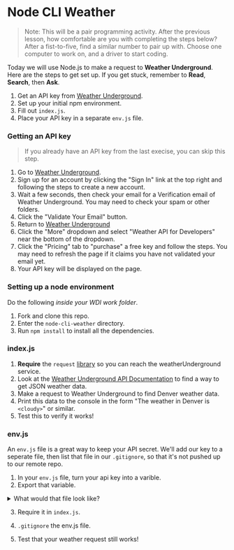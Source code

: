 <!--This would be a great lab for fist-to-five differentiation...also ask who has an API key already so they can skip step 1 if needed.-->

<!--It is CRITICAL that the instructor make a clear delineation between AJAX and Node requests.  Devs can NOT use their work from previous ajax lessons here.  We MUST point out that while this is analogous to their work yesterday, the main difference is that we are now making these requests from the BACK end, not the FRONT end.  Use pictures, ask devs to repeat this in their own words.  It cannot be overstated how confusing this can be without the proper framing. -->

# Node CLI Weather

> Note: This will be a pair programming activity.  After the previous lesson, how comfortable are you with completing the steps below?  After a fist-to-five, find a similar number to pair up with.  Choose one computer to work on, and a driver to start coding.

Today we will use Node.js to make a request to **Weather Underground**.  Here are the steps to get set up.  If you get stuck, remember to **Read**, **Search**, then **Ask**.

1. Get an API key from [Weather Underground](https://www.wunderground.com/weather/api/).
2. Set up your initial npm environment.
3. Fill out `index.js`.
4. Place your API key in a separate `env.js` file.

### Getting an API key

>If you already have an API key from the last execise, you can skip this step.

1. Go to [Weather Underground](https://www.wunderground.com/weather/api/).  
2. Sign up for an account by clicking the "Sign In" link at the top right and following the steps to create a new account.
3. Wait a few seconds, then check your email for a Verification email of Weather Underground. You may need to check your spam or other folders.
4. Click the "Validate Your Email" button.
5. Return to [Weather Underground](https://www.wunderground.com/)
6. Click the "More" dropdown and select "Weather API for Developers" near the bottom of the dropdown.
7. Click the "Pricing" tab to "purchase" a free key and follow the steps.
You may need to refresh the page if it claims you have not validated your email yet.
8. Your API key will be displayed on the page.


### Setting up a node environment

Do the following *inside your WDI work folder*.

1. Fork and clone this repo.
2. Enter the `node-cli-weather` directory.
3. Run `npm install` to install all the dependencies.

### index.js

1. **Require** the `request` [library](https://www.npmjs.com/package/request) so you can reach the weatherUnderground service.
2. Look at the [Weather Underground API Documentation](https://www.wunderground.com/weather/api/d/docs) to find a way to get JSON weather data.
3. Make a request to Weather Underground to find Denver weather data.
4. Print this data to the console in the form "The weather in Denver is `<cloudy>`" or similar.
5. Test this to verify it works!

### env.js
An `env.js` file is a great way to keep your API secret. We'll add our key to a seperate file, then list that file in our `.gitignore`, so that it's not pushed up to our remote repo. 

1. In your `env.js` file, turn your api key into a varible.
2. Export that variable.
<details><summary>What would that file look like?</summary>

'use strict'

const apikey = "12345678";

module.exports = apikey;

</details>

3. Require it in `index.js`.

4. `.gitignore` the env.js file.

5. Test that your weather request still works!

<!--Make sure you model a solution, at least for the env.js before leaving. -->

